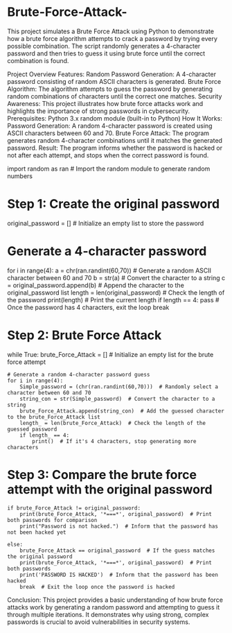 # Brute-Force-Attack-
This project simulates a Brute Force Attack using Python to demonstrate how a brute force algorithm attempts to crack a password by trying every possible combination. The script randomly generates a 4-character password and then tries to guess it using brute force until the correct combination is found.

Project Overview
Features:
Random Password Generation: A 4-character password consisting of random ASCII characters is generated.
Brute Force Algorithm: The algorithm attempts to guess the password by generating random combinations of characters until the correct one matches.
Security Awareness: This project illustrates how brute force attacks work and highlights the importance of strong passwords in cybersecurity.
Prerequisites:
Python 3.x
random module (built-in to Python)
How It Works:
Password Generation: A random 4-character password is created using ASCII characters between 60 and 70.
Brute Force Attack: The program generates random 4-character combinations until it matches the generated password.
Result: The program informs whether the password is hacked or not after each attempt, and stops when the correct password is found.


import random as ran  # Import the random module to generate random numbers

# Step 1: Create the original password
original_password = []  # Initialize an empty list to store the password

# Generate a 4-character password
for i in range(4):
    a = chr(ran.randint(60,70))  # Generate a random ASCII character between 60 and 70
    b = str(a)  # Convert the character to a string
    c = original_password.append(b)  # Append the character to the original_password list
    length = len(original_password)  # Check the length of the password
    print(length)  # Print the current length
    if length == 4:
        pass  # Once the password has 4 characters, exit the loop
        break

# Step 2: Brute Force Attack
while True:
    brute_Force_Attack = []  # Initialize an empty list for the brute force attempt

    # Generate a random 4-character password guess
    for i in range(4):
        Simple_password = (chr(ran.randint(60,70)))  # Randomly select a character between 60 and 70
        string_con = str(Simple_password)  # Convert the character to a string
        brute_Force_Attack.append(string_con)  # Add the guessed character to the brute_Force_Attack list
        length_ = len(brute_Force_Attack)  # Check the length of the guessed password
        if length_ == 4:
            print()  # If it's 4 characters, stop generating more characters

# Step 3: Compare the brute force attempt with the original password
    if brute_Force_Attack != original_password:
        print(brute_Force_Attack, '*===*', original_password)  # Print both passwords for comparison
        print("Password is not hacked.")  # Inform that the password has not been hacked yet

    else:
        brute_Force_Attack == original_password  # If the guess matches the original password
        print(brute_Force_Attack, '*===*', original_password)  # Print both passwords
        print('PASSWORD IS HACKED')  # Inform that the password has been hacked
        break  # Exit the loop once the password is hacked

Conclusion:
This project provides a basic understanding of how brute force attacks work by generating a random password and attempting to guess it through multiple iterations. It demonstrates why using strong, complex passwords is crucial to avoid vulnerabilities in security systems.
